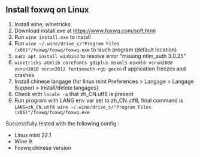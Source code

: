 ## Install foxwq on Linux

1. Install wine, winetricks
2. Download install.exe at https://www.foxwq.com/soft.html
3. Run `wine install.exe` to install
4. Run `wine ~/.wine/drive_c/"Program Files (x86)"/foxwq/foxwq/foxwq.exe` to lauch program (default location) 
5. `sudo apt install winbind` to resolve error "missing ntlm_auth 3.0.25"
6. `winetricks atmlib corefonts gdiplus msxml3 msxml6 vcrun2008 vcrun2010 vcrun2012 fontsmooth-rgb gecko` if application freezes and crashes
7. Install chinese langage (for linux mint Preferences > Langage > Langage Support > Install/delete langages)
8. Check with `locale -a` that zh_CN.utf8 is present
9. Run program with LANG env var set to zh_CN.utf8, final command is `LANG=zh_CN.utf8 wine ~/.wine/drive_c/"Program Files (x86)"/foxwq/foxwq/foxwq.exe`

Successfully tested with the following config :
- Linux mint 22.1
- Wine 9
- Foxwq chinese version
